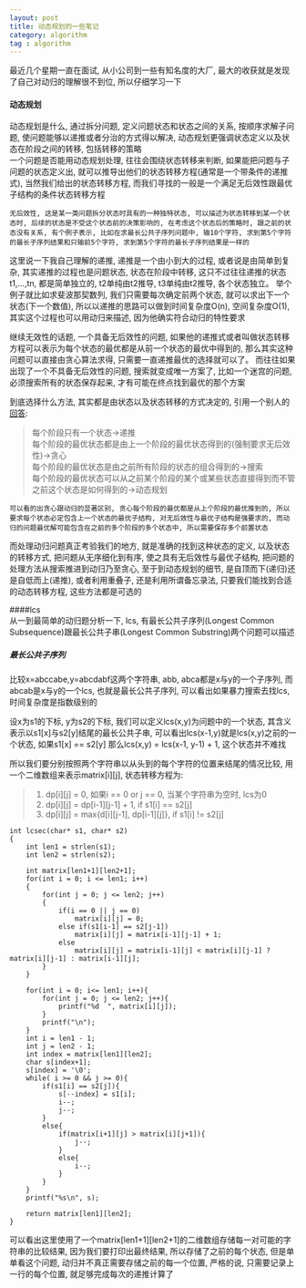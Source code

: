 ```yaml
---
layout: post
title: 动态规划的一些笔记 
category: algorithm
tag : algorithm
---
```


最近几个星期一直在面试, 从小公司到一些有知名度的大厂, 最大的收获就是发现了自己对动归的理解很不到位, 所以仔细学习一下   

#### 动态规划
动态规划是什么, 通过拆分问题, 定义问题状态和状态之间的关系, 按顺序求解子问题, 使问题能够以递推或者分治的方式得以解决, 动态规划更强调状态定义以及状态在阶段之间的转移, 包括转移的策略  
一个问题是否能用动态规划处理, 往往会围绕状态转移来判断, 如果能把问题与子问题的状态定义出, 就可以推导出他们的状态转移方程(通常是一个带条件的递推式), 当然我们给出的状态转移方程, 而我们寻找的一般是一个满足无后效性跟最优子结构的条件状态转移方程  

`无后效性, 这是某一类问题拆分状态时具有的一种独特状态, 可以描述为状态转移到某一个状态时, 后续的状态是不受这个状态前的决策影响的, 在考虑这个状态后的策略时, 跟之前的状态没有关系, 有个例子表示, 比如在求最长公共子序列问题中, 输10个字符, 求到第5个字符的最长子序列结果和只输前5个字符, 求到第5个字符的最长子序列结果是一样的`    

这里说一下我自己理解的递推, 递推是一个由小到大的过程, 或者说是由简单到复杂, 其实递推的过程也是问题状态, 状态在阶段中转移, 这只不过往往递推的状态t1,...,tn, 都是简单独立的, t2单纯由t2推导, t3单纯由t2推导, 各个状态独立。 举个例子就比如求斐波那契数列, 我们只需要每次确定前两个状态, 就可以求出下一个状态(下一个数值), 所以以递推的思路可以做到时间复杂度O(n), 空间复杂度O(1), 其实这个过程也可以用动归来描述, 因为他确实符合动归的特性要求  

继续无效性的话题, 一个具备无后效性的问题, 如果他的递推式或者叫做状态转移方程可以表示为每个状态的最优都是从前一个状态的最优中得到的, 那么其实这种问题可以直接由贪心算法求得, 只需要一直递推最优的选择就可以了。 而往往如果出现了一个不具备无后效性的问题, 搜索就变成唯一方案了, 比如一个迷宫的问题, 必须搜索所有的状态保存起来, 才有可能在终点找到最优的那个方案  

到底选择什么方法, 其实都是由状态以及状态转移的方式决定的, 引用一个别人的[回答](https://www.zhihu.com/question/23995189/answer/35429905):  
>每个阶段只有一个状态->递推  
>每个阶段的最优状态都是由上一个阶段的最优状态得到的(强制要求无后效性)->贪心  
>每个阶段的最优状态是由之前所有阶段的状态的组合得到的->搜索  
>每个阶段的最优状态可以从之前某个阶段的某个或某些状态直接得到而不管之前这个状态是如何得到的->动态规划  

`可以看的出贪心跟动归的显著区别, 贪心每个阶段的最优都是从上个阶段的最优推到的, 所以要求每个状态必定包含上一个状态的最优子结构, 对无后效性与最优子结构是强要求的, 而动归的问题最优解可能包含在之前的多个阶段的多个状态中, 所以需要保存多个前置状态`  

而处理动归问题真正考验我们的地方, 就是准确的找到这种状态的定义, 以及状态的转移方式, 把问题从无序细化到有序, 使之具有无后效性与最优子结构, 把问题的处理方法从搜索推进到动归乃至贪心, 至于到动态规划的细节, 是自顶而下(递归)还是自低而上(递推), 或者利用重叠子, 还是利用所谓备忘录法, 只要我们能找到合适的动态转移方程, 这些方法都是可选的  

####lcs  
从一到最简单的动归题分析一下, lcs, 有最长公共子序列(Longest Common Subsequence)跟最长公共子串(Longest Common Substring)两个问题可以描述  

##### 最长公共子序列  
比较x=abccabe,y=abcdabf这两个字符串, abb, abca都是x与y的一个子序列, 而abcab是x与y的一个lcs, 也就是最长公共子序列, 可以看出如果暴力搜索去找lcs, 时间复杂度是指数级别的  

设x为s1的下标, y为s2的下标, 我们可以定义lcs(x,y)为问题中的一个状态, 其含义表示以s1[x]与s2[y]结尾的最长公共子串, 可以看出lcs(x-1,y)就是lcs(x,y)之前的一个状态, 如果s1[x] == s2[y] 那么lcs(x,y) = lcs(x-1, y-1) + 1, 这个状态并不难找  

所以我们要分别按照两个字符串以从头到的每个字符的位置来结尾的情况比较, 用一个二维数组来表示matrix[i][j], 状态转移方程为:  

>1. dp[i][j] = 0, 如果i == 0 or j == 0, 当某个字符串为空时, lcs为0  
>2. dp[i][j] = dp[i-1][j-1] + 1, if s1[i] == s2[j]  
>3. dp[i][j] = max{d[i][j-1], dp[i-1][j]}, if s1[i] != s2[j]  

```
int lcsec(char* s1, char* s2)
{
    int len1 = strlen(s1);
    int len2 = strlen(s2);

    int matrix[len1+1][len2+1];
    for(int i = 0; i <= len1; i++)
    {
        for(int j = 0; j <= len2; j++)
        {
            if(i == 0 || j == 0)
                matrix[i][j] = 0;
            else if(s1[i-1] == s2[j-1])
                matrix[i][j] = matrix[i-1][j-1] + 1;
            else
                matrix[i][j] = matrix[i-1][j] < matrix[i][j-1] ? matrix[i][j-1] : matrix[i-1][j];
        }
    }

    for(int i = 0; i<= len1; i++){
        for(int j = 0; j <= len2; j++){
            printf("%d  ", matrix[i][j]);
        }
        printf("\n");
    }
    int i = len1 - 1;
    int j = len2 - 1;                                                                            
    int index = matrix[len1][len2];                                                              
    char s[index+1];                                                                             
    s[index] = '\0';                                                                             
    while( i >= 0 && j >= 0){                                                                    
        if(s1[i] == s2[j]){                                                                      
            s[--index] = s1[i];                                                                  
            i--;                                                                                 
            j--;                                                                                 
        }                                                                                        
        else{                                                                                    
            if(matrix[i+1][j] > matrix[i][j+1]){                                                 
                j--;                                                                             
            }                                                                                    
            else{                                                                                
                i--;                                                                             
            }                                                                                    
        }                                                                                        
    }                                                                                            
    printf("%s\n", s);                                                                           
                                                                                                 
    return matrix[len1][len2];                                                                   
}     
```  

可以看出这里使用了一个matrix[len1+1][len2+1]的二维数组存储每一对可能的字符串的比较结果, 因为我们要打印出最终结果, 所以存储了之前的每个状态, 但是单单看这个问题, 动归并不真正需要存储之前的每一个位置, 严格的说, 只需要记录上一行的每个位置, 就足够完成每次的递推计算了    




  




